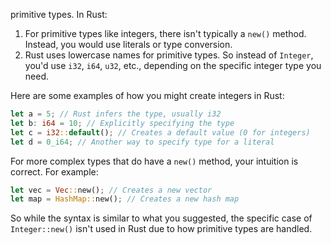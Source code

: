 primitive types. In Rust:

1. For primitive types like integers, there isn't typically a `new()` method. Instead, you would use literals or type conversion.
2. Rust uses lowercase names for primitive types. So instead of `Integer`, you'd use `i32`, `i64`, `u32`, etc., depending on the specific integer type you need.

Here are some examples of how you might create integers in Rust:

```rust
let a = 5; // Rust infers the type, usually i32
let b: i64 = 10; // Explicitly specifying the type
let c = i32::default(); // Creates a default value (0 for integers)
let d = 0_i64; // Another way to specify type for a literal
```
For more complex types that do have a `new()` method, your intuition is correct. For example:

```rust
let vec = Vec::new(); // Creates a new vector
let map = HashMap::new(); // Creates a new hash map
```

So while the syntax is similar to what you suggested, the specific case of `Integer::new()` isn't used in Rust due to how primitive types are handled.
